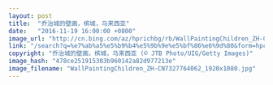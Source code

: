 ```yaml
---
layout: post
title:  "乔治城的壁画，槟城，马来西亚"
date:   "2016-11-19 16:00:00 +0800"
image_url: "http://cn.bing.com/az/hprichbg/rb/WallPaintingChildren_ZH-CN7327764062_1920x1080.jpg"
link: "/search?q=%e7%ab%a5%e5%b9%b4%e5%9b%9e%e5%bf%86%e6%9d%80&form=hpcapt&mkt=zh-cn"
copyright: "乔治城的壁画，槟城，马来西亚 (© JTB Photo/UIG/Getty Images)"
image_hash: "478ce251915303b960142a82d977213e"
image_filename: "WallPaintingChildren_ZH-CN7327764062_1920x1080.jpg"
---
```

